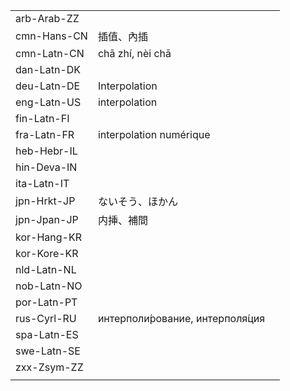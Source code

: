 | | | |
|-|-|-|
| arb-Arab-ZZ |  |  |
| cmn-Hans-CN | 插值、內插 |  |
| cmn-Latn-CN | chā zhí, nèi chā |  |
| dan-Latn-DK |  |  |
| deu-Latn-DE | Interpolation |  |
| eng-Latn-US | interpolation |  |
| fin-Latn-FI |  |  |
| fra-Latn-FR | interpolation numérique |  |
| heb-Hebr-IL |  |  |
| hin-Deva-IN |  |  |
| ita-Latn-IT |  |  |
| jpn-Hrkt-JP | ないそう、ほかん |  |
| jpn-Jpan-JP | 内挿、補間 |  |
| kor-Hang-KR |  |  |
| kor-Kore-KR |  |  |
| nld-Latn-NL |  |  |
| nob-Latn-NO |  |  |
| por-Latn-PT |  |  |
| rus-Cyrl-RU | интерполи́рование, интерполя́ция |  |
| spa-Latn-ES |  |  |
| swe-Latn-SE |  |  |
| zxx-Zsym-ZZ |  |  |
|  |  |  |